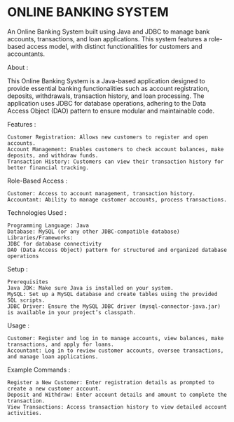 ONLINE BANKING SYSTEM 
===============
An Online Banking System built using Java and JDBC to manage bank accounts, transactions, and loan applications. This system features a role-based access model, with distinct functionalities for customers and accountants.


About : 

This Online Banking System is a Java-based application designed to provide essential banking functionalities such as account registration, deposits, withdrawals, transaction history, and loan processing. The application uses JDBC for database operations, adhering to the Data Access Object (DAO) pattern to ensure modular and maintainable code.


Features :
        
	Customer Registration: Allows new customers to register and open accounts.
	Account Management: Enables customers to check account balances, make deposits, and withdraw funds.
	Transaction History: Customers can view their transaction history for better financial tracking.



Role-Based Access :
	
 	Customer: Access to account management, transaction history.
	Accountant: Ability to manage customer accounts, process transactions.


Technologies Used :
        
	Programming Language: Java
	Database: MySQL (or any other JDBC-compatible database)
	Libraries/Frameworks:
	JDBC for database connectivity
	DAO (Data Access Object) pattern for structured and organized database operations


Setup :

	Prerequisites
	Java JDK: Make sure Java is installed on your system.
	MySQL: Set up a MySQL database and create tables using the provided SQL scripts.
	JDBC Driver: Ensure the MySQL JDBC driver (mysql-connector-java.jar) is available in your project’s classpath.


Usage :

	Customer: Register and log in to manage accounts, view balances, make transactions, and apply for loans.
	Accountant: Log in to review customer accounts, oversee transactions, and manage loan applications.


Example Commands :

	Register a New Customer: Enter registration details as prompted to create a new customer account.
	Deposit and Withdraw: Enter account details and amount to complete the transaction.
	View Transactions: Access transaction history to view detailed account activities.

